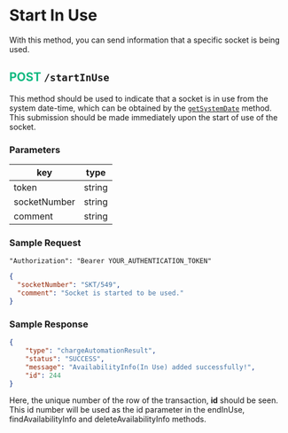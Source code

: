 # Start In Use
With this method, you can send information that a specific socket is being used.

## <span style="color:#10b981">POST</span> `/startInUse`
This method should be used to indicate that a socket is in use from the system date-time, which can be obtained by the [`getSystemDate`](/guide/system-date.md) method. This submission should be made immediately upon the start of use of the socket.

### Parameters
| key          | type       |
|--------------|------------|
| token        | string     |
| socketNumber | string     |
| comment      | string     |


### Sample Request
```
"Authorization": "Bearer YOUR_AUTHENTICATION_TOKEN"
```
```json
{
  "socketNumber": "SKT/549",
  "comment": "Socket is started to be used."
}
```
### Sample Response
```json
{
    "type": "chargeAutomationResult",
    "status": "SUCCESS",
    "message": "AvailabilityInfo(In Use) added successfully!",
    "id": 244
}
```

Here, the unique number of the row of the transaction, **id** should be seen. This id number will be used as the id parameter in the endInUse, findAvailabilityInfo and deleteAvailabilityInfo methods.